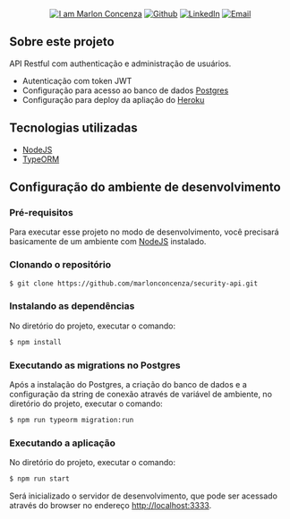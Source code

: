 <p align="center">
  <a href="https://github.com/marlonconcenza" target="_blank"><img alt="I am Marlon Concenza" src="https://img.shields.io/badge/I%20am-Marlon_Concenza-informational"></a>
  <a href="https://github.com/marlonconcenza" target="_blank" ><img alt="Github" src="https://img.shields.io/badge/Github--%23F8952D?style=social&logo=github"></a>
  <a href="https://www.linkedin.com/in/marlon-martins-concenza-53738978" target="_blank" ><img alt="LinkedIn" src="https://img.shields.io/badge/Linkedin--%23F8952D?style=social&logo=linkedin"></a>
  <a href="mailto:marlon.concenza@gmail.com" target="_blank" ><img alt="Email" src="https://img.shields.io/badge/Email--%23F8952D?style=social&logo=gmail"></a>
</p>

## Sobre este projeto

API Restful com authenticação e administração de usuários.

- Autenticação com token JWT
- Configuração para acesso ao banco de dados [Postgres](https://www.postgresql.org)
- Configuração para deploy da apliação do [Heroku](https://www.heroku.com)

## Tecnologias utilizadas

- [NodeJS](https://nodejs.org)
- [TypeORM](https://typeorm.io)

## Configuração do ambiente de desenvolvimento

### Pré-requisitos

Para executar esse projeto no modo de desenvolvimento, você precisará basicamente de um ambiente com [NodeJS](https://nodejs.org/) instalado.

### Clonando o repositório

```bash
$ git clone https://github.com/marlonconcenza/security-api.git
```
### Instalando as dependências

No diretório do projeto, executar o comando:

```bash
$ npm install
```

### Executando as migrations no Postgres

Após a instalação do Postgres, a criação do banco de dados e a configuração da string de conexão através de variável de ambiente, no diretório do projeto, executar o comando:

```bash
$ npm run typeorm migration:run
```

### Executando a aplicação

No diretório do projeto, executar o comando:

```bash
$ npm run start
```

Será inicializado o servidor de desenvolvimento, que pode ser acessado através do browser no endereço <http://localhost:3333>.
